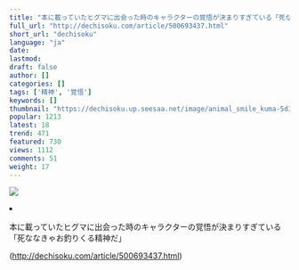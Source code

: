 ```yaml
---
title: "本に載っていたヒグマに出会った時のキャラクターの覚悟が決まりすぎている「死ななきゃお釣りくる精神だ」"
full_url: "http://dechisoku.com/article/500693437.html"
short_url: "dechisoku"
language: "ja"
date: 
lastmod: 
draft: false
author: []
categories: []
tags: ['精神', '覚悟']
keywords: []
thumbnail: "https://dechisoku.up.seesaa.net/image/animal_smile_kuma-5d328.png"
popular: 1213
latest: 18
trend: 471
featured: 730
views: 1112
comments: 51
weight: 17
---
```


![](https://dechisoku.up.seesaa.net/image/animal_smile_kuma-5d328.png)

<li><p class='ninja_onebutton'> <p class='ninja_onebutton_hidden'></p><p class='ninja_onebutton_hidden'>本に載っていたヒグマに出会った時のキャラクターの覚悟が決まりすぎている「死ななきゃお釣りくる精神だ」</p> </p> </li> 

(http://dechisoku.com/article/500693437.html)
